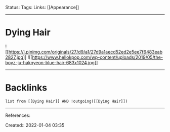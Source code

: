 Status: 
Tags: 
Links: [[Appearance]]
___
# Dying Hair
![[https://i.pinimg.com/originals/27/d9/a1/27d9a1aecd52ed2e5ee7f6483eab2827.jpg]]
![[https://www.hellokpop.com/wp-content/uploads/2019/05/the-boyz-ju-haknyeon-blue-hair-683x1024.jpg]]
___
# Backlinks
```dataview
list from [[Dying Hair]] AND !outgoing([[Dying Hair]])
```
___
References:

Created:: 2022-01-04 03:35